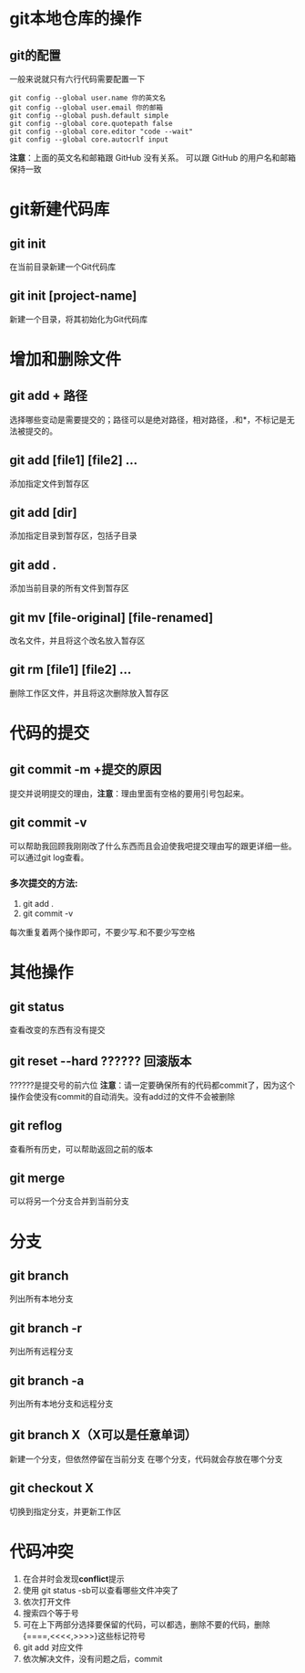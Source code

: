 # git本地仓库的操作
## git的配置
一般来说就只有六行代码需要配置一下
```
git config --global user.name 你的英文名
git config --global user.email 你的邮箱
git config --global push.default simple
git config --global core.quotepath false
git config --global core.editor "code --wait"
git config --global core.autocrlf input
```
**注意**：上面的英文名和邮箱跟 GitHub 没有关系。
可以跟 GitHub 的用户名和邮箱保持一致



# git新建代码库
## git init
在当前目录新建一个Git代码库

## git init [project-name]
新建一个目录，将其初始化为Git代码库
# 增加和删除文件
## git add + 路径
选择哪些变动是需要提交的；路径可以是绝对路径，相对路径，.和*，不标记是无法被提交的。

## git add [file1] [file2] ...
添加指定文件到暂存区
## git add [dir]
添加指定目录到暂存区，包括子目录
## git add .
添加当前目录的所有文件到暂存区
## git mv [file-original] [file-renamed]
改名文件，并且将这个改名放入暂存区
## git rm [file1] [file2] ...
删除工作区文件，并且将这次删除放入暂存区
# 代码的提交
## git commit -m +提交的原因 
提交并说明提交的理由，**注意**：理由里面有空格的要用引号包起来。
## git commit -v 
可以帮助我回顾我刚刚改了什么东西而且会迫使我吧提交理由写的跟更详细一些。可以通过git log查看。
### **多次提交的方法**:
1. git add .
2. git commit -v 

每次重复着两个操作即可，不要少写.和不要少写空格
# 其他操作
## git status 
查看改变的东西有没有提交
## git reset --hard ?????? 回滚版本
??????是提交号的前六位
**注意**：请一定要确保所有的代码都commit了，因为这个操作会使没有commit的自动消失。没有add过的文件不会被删除
## git reflog
查看所有历史，可以帮助返回之前的版本
## git merge 
可以将另一个分支合并到当前分支
# 分支
## git branch
列出所有本地分支
## git branch -r
列出所有远程分支
## git branch -a
列出所有本地分支和远程分支
## git branch X（X可以是任意单词）
新建一个分支，但依然停留在当前分支
在哪个分支，代码就会存放在哪个分支
## git checkout X
切换到指定分支，并更新工作区
# 代码冲突
1. 在合并时会发现**conflict**提示
2. 使用 git status -sb可以查看哪些文件冲突了
3. 依次打开文件
4. 搜索四个等于号
5. 可在上下两部分选择要保留的代码，可以都选，删除不要的代码，删除{====,<<<<,>>>>}这些标记符号
6. git add 对应文件
7. 依次解决文件，没有问题之后，commit




